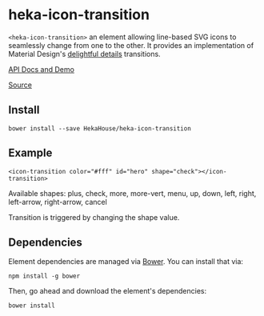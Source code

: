 # heka-icon-transition

`<heka-icon-transition>` an element allowing line-based SVG icons to seamlessly change from one to the other. It provides an implementation of Material Design's [delightful details](http://www.google.com/design/spec/animation/delightful-details.html) transitions.

[API Docs and Demo](https://heka-house-polymer-demos.firebaseapp.com/heka-icon-transition)

[Source](http://github.com/hekahouse/heka-icon-transition/)

## Install

    bower install --save HekaHouse/heka-icon-transition

## Example

    <icon-transition color="#fff" id="hero" shape="check"></icon-transition>

Available shapes:
    plus, check, more, more-vert, menu, up, down, left, right, left-arrow, right-arrow, cancel

Transition is triggered by changing the shape value.

## Dependencies

Element dependencies are managed via [Bower](http://bower.io/). You can
install that via:

    npm install -g bower

Then, go ahead and download the element's dependencies:

    bower install

